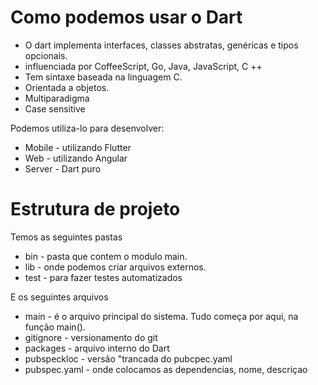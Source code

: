 # Como podemos usar o Dart 

* O dart implementa interfaces, classes abstratas, genéricas e tipos opcionais.
* influenciada por CoffeeScript, Go, Java, JavaScript, C ++
* Tem sintaxe baseada na linguagem C.
* Orientada a objetos.
* Multiparadigma 
* Case sensitive

Podemos utiliza-lo para desenvolver:
* Mobile - utilizando Flutter
* Web - utilizando Angular
* Server - Dart puro

# Estrutura de projeto 
Temos as seguintes pastas
* bin - pasta que contem o modulo main.
* lib - onde podemos criar arquivos externos. 
* test - para fazer testes automatizados

E os seguintes arquivos
* main - é o arquivo principal do sistema. Tudo começa por aqui, na função main().
* gitignore - versionamento do git
* packages - arquivo interno do Dart
* pubspeckloc - versão "trancada do pubcpec.yaml
* pubspec.yaml - onde colocamos as dependencias, nome, descriçao
